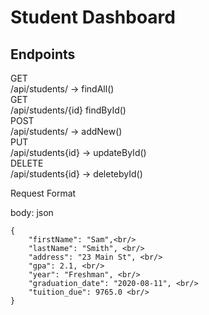# Student Dashboard

## Endpoints 

GET <br/>
/api/students/ -> findAll() <br/>
GET <br/>
/api/students/{id} findById() <br/>
POST <br/>
/api/students/ -> addNew() <br/>
PUT <br/>
/api/students{id} -> updateById() <br/>
DELETE <br/>
/api/students{id} -> deletebyId() <br/>



Request Format  <br/>

body: json <br/>

    {
        "firstName": "Sam",<br/>
        "lastName": "Smith", <br/>
        "address": "23 Main St", <br/>
        "gpa": 2.1, <br/>
        "year": "Freshman", <br/>
        "graduation_date": "2020-08-11", <br/>
        "tuition_due": 9765.0 <br/>
    }



